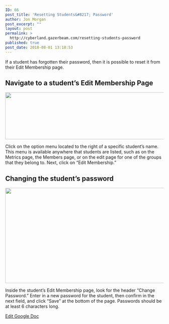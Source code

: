 ```yaml
---
ID: 66
post_title: 'Resetting Students&#8217; Password'
author: Jon Morgan
post_excerpt: ""
layout: post
permalink: >
  http://cyberland.gazerbeam.com/resetting-students-password
published: true
post_date: 2018-08-01 13:18:53
---
```

If a student has forgotten their password, then it is possible to reset it from their Edit Membership page.
<h2>Navigate to a student’s Edit Membership Page</h2>
<img title="" src="http://cyberland.gazerbeam.com/wp-content/uploads/2018/08/null.png" alt="" width="624" height="149" />

Click on the option menu located to the right of a specific student’s name. This menu is available anywhere that students are listed, such as on the Metrics page, the Members page, or on the edit page for one of the groups that they belong to. Next, click on “Edit Membership.”
<h2>Changing the student’s password</h2>
<img title="" src="http://cyberland.gazerbeam.com/wp-content/uploads/2018/08/null-1.png" alt="" width="624" height="302" />

Inside the student’s Edit Membership page, look for the header “Change Password.” Enter in a new password for the student, then confirm in the next field, and click “Save” at the bottom of the page. Passwords should be at least 6 characters long.

<a href="https://docs.google.com/document/d/1pMpOsK0FAlO0C0_7KV9-gz6C36-UCkvSdkkH8Mv88bI/edit?usp=sharing">Edit Google Doc</a>